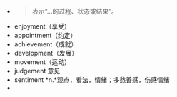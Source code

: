 - >表示“...的过程、状态或结果”。
- enjoyment（享受）
- appointment（约定）
- achievement（成就）
- development（发展）
- movement（运动）
- judgement 意见
- sentiment *n.*观点，看法，情绪；多愁善感，伤感情绪
-
